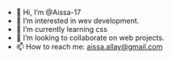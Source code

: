 - 👋 Hi, I’m @Aissa-17
- 👀 I’m interested in wev development.
- 🌱 I’m currently learning css
- 💞️ I’m looking to collaborate on web projects.
- 📫 How to reach me: aissa.allay@gmail.com

<!---
Aissa-17/Aissa-17 is a ✨ special ✨ repository because its `README.md` (this file) appears on your GitHub profile.
You can click the Preview link to take a look at your changes.
--->
